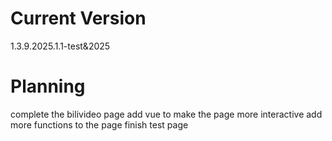# Current Version
1.3.9.2025.1.1-test&2025

# Planning
complete the bilivideo page
add vue to make the page more interactive
add more functions to the page
finish test page